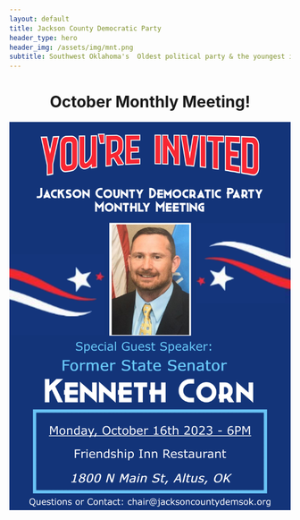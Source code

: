 ```yaml
---
layout: default
title: Jackson County Democratic Party
header_type: hero
header_img: /assets/img/mnt.png
subtitle: Southwest Oklahoma's  Oldest political party & the youngest in spirit
---
```


<h1 style="text-align: center;">October Monthly Meeting!</h3>


![My image Name](/assets/img/announce/OctMeeting.png)